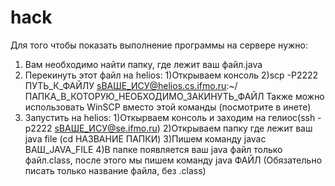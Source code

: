 # hack
Для того чтобы показать выполнение программы на сервере нужно:
1) Вам необходимо найти папку, где лежит ваш файл.java
2) Перекинуть этот файл на helios:
	1)Открываем консоль
	2)scp -P2222 ПУТЬ_К_ФАЙЛУ sВАШЕ_ИСУ@helios.cs.ifmo.ru:~/ПАПКА_В_КОТОРУЮ_НЕОБХОДИМО_ЗАКИНУТЬ_ФАЙЛ
	Также можно использовать WinSCP вместо этой команды (посмотрите в инете)
3) Запустить на helios:
	1)Откырваем консоль и заходим на гелиос(ssh -p2222 sВАШЕ_ИСУ@se.ifmo.ru)
	2)Открываем папку где лежит ваш java file (cd НАЗВАНИЕ ПАПКИ)
	3)Пишем команду javac ВАШ_JAVA_FILE
	4)В папке появляется ваш java файл только файл.class, после этого мы пишем команду java ФАЙЛ 
	(Обязательно писать только название файла, без .class)